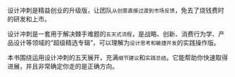 设计冲刺是精益创业的升级版，让团队`从创意直接过渡到市场反馈`，免去了烧钱费时的研发和上市。

设计冲刺是一套用于解决棘手难题的`五天式流程`，是战略、创新、消费行为学、产品设计等领域的“超级精选专辑”，可以理解为`设计思考和敏捷开发`的实践操作版。

本书围绕运用设计冲刺的五天展开，充满`细节建议`和`实践总结`。它能帮助你快速取得进展，并且非常确定你走的是正确方向。


